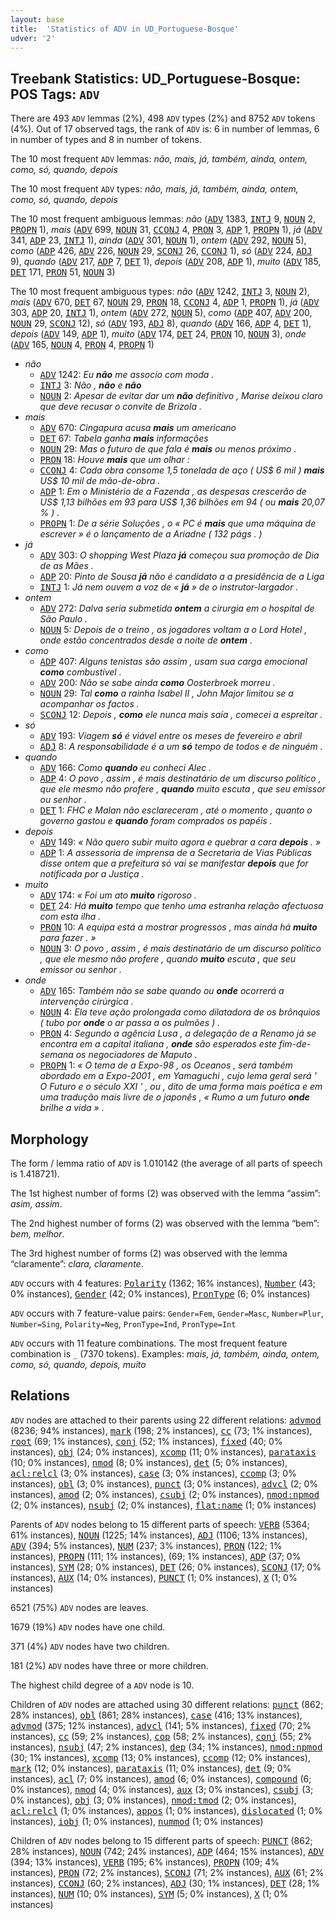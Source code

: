 ```yaml
---
layout: base
title:  'Statistics of ADV in UD_Portuguese-Bosque'
udver: '2'
---
```


## Treebank Statistics: UD_Portuguese-Bosque: POS Tags: `ADV`

There are 493 `ADV` lemmas (2%), 498 `ADV` types (2%) and 8752 `ADV` tokens (4%).
Out of 17 observed tags, the rank of `ADV` is: 6 in number of lemmas, 6 in number of types and 8 in number of tokens.

The 10 most frequent `ADV` lemmas: <em>não, mais, já, também, ainda, ontem, como, só, quando, depois</em>

The 10 most frequent `ADV` types:  <em>não, mais, já, também, ainda, ontem, como, só, quando, depois</em>

The 10 most frequent ambiguous lemmas: <em>não</em> (<tt><a href="pt_bosque-pos-ADV.html">ADV</a></tt> 1383, <tt><a href="pt_bosque-pos-INTJ.html">INTJ</a></tt> 9, <tt><a href="pt_bosque-pos-NOUN.html">NOUN</a></tt> 2, <tt><a href="pt_bosque-pos-PROPN.html">PROPN</a></tt> 1), <em>mais</em> (<tt><a href="pt_bosque-pos-ADV.html">ADV</a></tt> 699, <tt><a href="pt_bosque-pos-NOUN.html">NOUN</a></tt> 31, <tt><a href="pt_bosque-pos-CCONJ.html">CCONJ</a></tt> 4, <tt><a href="pt_bosque-pos-PRON.html">PRON</a></tt> 3, <tt><a href="pt_bosque-pos-ADP.html">ADP</a></tt> 1, <tt><a href="pt_bosque-pos-PROPN.html">PROPN</a></tt> 1), <em>já</em> (<tt><a href="pt_bosque-pos-ADV.html">ADV</a></tt> 341, <tt><a href="pt_bosque-pos-ADP.html">ADP</a></tt> 23, <tt><a href="pt_bosque-pos-INTJ.html">INTJ</a></tt> 1), <em>ainda</em> (<tt><a href="pt_bosque-pos-ADV.html">ADV</a></tt> 301, <tt><a href="pt_bosque-pos-NOUN.html">NOUN</a></tt> 1), <em>ontem</em> (<tt><a href="pt_bosque-pos-ADV.html">ADV</a></tt> 292, <tt><a href="pt_bosque-pos-NOUN.html">NOUN</a></tt> 5), <em>como</em> (<tt><a href="pt_bosque-pos-ADP.html">ADP</a></tt> 426, <tt><a href="pt_bosque-pos-ADV.html">ADV</a></tt> 226, <tt><a href="pt_bosque-pos-NOUN.html">NOUN</a></tt> 29, <tt><a href="pt_bosque-pos-SCONJ.html">SCONJ</a></tt> 26, <tt><a href="pt_bosque-pos-CCONJ.html">CCONJ</a></tt> 1), <em>só</em> (<tt><a href="pt_bosque-pos-ADV.html">ADV</a></tt> 224, <tt><a href="pt_bosque-pos-ADJ.html">ADJ</a></tt> 9), <em>quando</em> (<tt><a href="pt_bosque-pos-ADV.html">ADV</a></tt> 217, <tt><a href="pt_bosque-pos-ADP.html">ADP</a></tt> 7, <tt><a href="pt_bosque-pos-DET.html">DET</a></tt> 1), <em>depois</em> (<tt><a href="pt_bosque-pos-ADV.html">ADV</a></tt> 208, <tt><a href="pt_bosque-pos-ADP.html">ADP</a></tt> 1), <em>muito</em> (<tt><a href="pt_bosque-pos-ADV.html">ADV</a></tt> 185, <tt><a href="pt_bosque-pos-DET.html">DET</a></tt> 171, <tt><a href="pt_bosque-pos-PRON.html">PRON</a></tt> 51, <tt><a href="pt_bosque-pos-NOUN.html">NOUN</a></tt> 3)

The 10 most frequent ambiguous types:  <em>não</em> (<tt><a href="pt_bosque-pos-ADV.html">ADV</a></tt> 1242, <tt><a href="pt_bosque-pos-INTJ.html">INTJ</a></tt> 3, <tt><a href="pt_bosque-pos-NOUN.html">NOUN</a></tt> 2), <em>mais</em> (<tt><a href="pt_bosque-pos-ADV.html">ADV</a></tt> 670, <tt><a href="pt_bosque-pos-DET.html">DET</a></tt> 67, <tt><a href="pt_bosque-pos-NOUN.html">NOUN</a></tt> 29, <tt><a href="pt_bosque-pos-PRON.html">PRON</a></tt> 18, <tt><a href="pt_bosque-pos-CCONJ.html">CCONJ</a></tt> 4, <tt><a href="pt_bosque-pos-ADP.html">ADP</a></tt> 1, <tt><a href="pt_bosque-pos-PROPN.html">PROPN</a></tt> 1), <em>já</em> (<tt><a href="pt_bosque-pos-ADV.html">ADV</a></tt> 303, <tt><a href="pt_bosque-pos-ADP.html">ADP</a></tt> 20, <tt><a href="pt_bosque-pos-INTJ.html">INTJ</a></tt> 1), <em>ontem</em> (<tt><a href="pt_bosque-pos-ADV.html">ADV</a></tt> 272, <tt><a href="pt_bosque-pos-NOUN.html">NOUN</a></tt> 5), <em>como</em> (<tt><a href="pt_bosque-pos-ADP.html">ADP</a></tt> 407, <tt><a href="pt_bosque-pos-ADV.html">ADV</a></tt> 200, <tt><a href="pt_bosque-pos-NOUN.html">NOUN</a></tt> 29, <tt><a href="pt_bosque-pos-SCONJ.html">SCONJ</a></tt> 12), <em>só</em> (<tt><a href="pt_bosque-pos-ADV.html">ADV</a></tt> 193, <tt><a href="pt_bosque-pos-ADJ.html">ADJ</a></tt> 8), <em>quando</em> (<tt><a href="pt_bosque-pos-ADV.html">ADV</a></tt> 166, <tt><a href="pt_bosque-pos-ADP.html">ADP</a></tt> 4, <tt><a href="pt_bosque-pos-DET.html">DET</a></tt> 1), <em>depois</em> (<tt><a href="pt_bosque-pos-ADV.html">ADV</a></tt> 149, <tt><a href="pt_bosque-pos-ADP.html">ADP</a></tt> 1), <em>muito</em> (<tt><a href="pt_bosque-pos-ADV.html">ADV</a></tt> 174, <tt><a href="pt_bosque-pos-DET.html">DET</a></tt> 24, <tt><a href="pt_bosque-pos-PRON.html">PRON</a></tt> 10, <tt><a href="pt_bosque-pos-NOUN.html">NOUN</a></tt> 3), <em>onde</em> (<tt><a href="pt_bosque-pos-ADV.html">ADV</a></tt> 165, <tt><a href="pt_bosque-pos-NOUN.html">NOUN</a></tt> 4, <tt><a href="pt_bosque-pos-PRON.html">PRON</a></tt> 4, <tt><a href="pt_bosque-pos-PROPN.html">PROPN</a></tt> 1)


* <em>não</em>
  * <tt><a href="pt_bosque-pos-ADV.html">ADV</a></tt> 1242: <em>Eu <b>não</b> me associo com moda .</em>
  * <tt><a href="pt_bosque-pos-INTJ.html">INTJ</a></tt> 3: <em>Não , <b>não</b> e <b>não</b></em>
  * <tt><a href="pt_bosque-pos-NOUN.html">NOUN</a></tt> 2: <em>Apesar de evitar dar um <b>não</b> definitivo , Marise deixou claro que deve recusar o convite de Brizola .</em>
* <em>mais</em>
  * <tt><a href="pt_bosque-pos-ADV.html">ADV</a></tt> 670: <em>Cingapura acusa <b>mais</b> um americano</em>
  * <tt><a href="pt_bosque-pos-DET.html">DET</a></tt> 67: <em>Tabela ganha <b>mais</b> informações</em>
  * <tt><a href="pt_bosque-pos-NOUN.html">NOUN</a></tt> 29: <em>Mas o futuro de que fala é <b>mais</b> ou menos próximo .</em>
  * <tt><a href="pt_bosque-pos-PRON.html">PRON</a></tt> 18: <em>Houve <b>mais</b> que um olhar :</em>
  * <tt><a href="pt_bosque-pos-CCONJ.html">CCONJ</a></tt> 4: <em>Cada obra consome 1,5 tonelada de aço ( US$ 6 mil ) <b>mais</b> US$ 10 mil de mão-de-obra .</em>
  * <tt><a href="pt_bosque-pos-ADP.html">ADP</a></tt> 1: <em>Em o Ministério de a Fazenda , as despesas crescerão de US$ 1,13 bilhões em 93 para US$ 1,36 bilhões em 94 ( ou <b>mais</b> 20,07 % ) .</em>
  * <tt><a href="pt_bosque-pos-PROPN.html">PROPN</a></tt> 1: <em>De a série Soluções , o « PC é <b>mais</b> que uma máquina de escrever » é o lançamento de a Ariadne ( 132 págs . )</em>
* <em>já</em>
  * <tt><a href="pt_bosque-pos-ADV.html">ADV</a></tt> 303: <em>O shopping West Plaza <b>já</b> começou sua promoção de Dia de as Mães .</em>
  * <tt><a href="pt_bosque-pos-ADP.html">ADP</a></tt> 20: <em>Pinto de Sousa <b>já</b> não é candidato a a presidência de a Liga</em>
  * <tt><a href="pt_bosque-pos-INTJ.html">INTJ</a></tt> 1: <em>Já nem ouvem a voz de « <b>já</b> » de o instrutor-largador .</em>
* <em>ontem</em>
  * <tt><a href="pt_bosque-pos-ADV.html">ADV</a></tt> 272: <em>Dalva seria submetida <b>ontem</b> a cirurgia em o hospital de São Paulo .</em>
  * <tt><a href="pt_bosque-pos-NOUN.html">NOUN</a></tt> 5: <em>Depois de o treino , os jogadores voltam a o Lord Hotel , onde estão concentrados desde a noite de <b>ontem</b> .</em>
* <em>como</em>
  * <tt><a href="pt_bosque-pos-ADP.html">ADP</a></tt> 407: <em>Alguns tenistas são assim , usam sua carga emocional <b>como</b> combustível .</em>
  * <tt><a href="pt_bosque-pos-ADV.html">ADV</a></tt> 200: <em>Não se sabe ainda <b>como</b> Oosterbroek morreu .</em>
  * <tt><a href="pt_bosque-pos-NOUN.html">NOUN</a></tt> 29: <em>Tal <b>como</b> a rainha Isabel II , John Major limitou se a acompanhar os factos .</em>
  * <tt><a href="pt_bosque-pos-SCONJ.html">SCONJ</a></tt> 12: <em>Depois , <b>como</b> ele nunca mais saía , comecei a espreitar .</em>
* <em>só</em>
  * <tt><a href="pt_bosque-pos-ADV.html">ADV</a></tt> 193: <em>Viagem <b>só</b> é viável entre os meses de fevereiro e abril</em>
  * <tt><a href="pt_bosque-pos-ADJ.html">ADJ</a></tt> 8: <em>A responsabilidade é a um <b>só</b> tempo de todos e de ninguém .</em>
* <em>quando</em>
  * <tt><a href="pt_bosque-pos-ADV.html">ADV</a></tt> 166: <em>Como <b>quando</b> eu conheci Alec .</em>
  * <tt><a href="pt_bosque-pos-ADP.html">ADP</a></tt> 4: <em>O povo , assim , é mais destinatário de um discurso político , que ele mesmo não profere , <b>quando</b> muito escuta , que seu emissor ou senhor .</em>
  * <tt><a href="pt_bosque-pos-DET.html">DET</a></tt> 1: <em>FHC e Malan não esclareceram , até o momento , quanto o governo gastou e <b>quando</b> foram comprados os papéis .</em>
* <em>depois</em>
  * <tt><a href="pt_bosque-pos-ADV.html">ADV</a></tt> 149: <em>« Não quero subir muito agora e quebrar a cara <b>depois</b> . »</em>
  * <tt><a href="pt_bosque-pos-ADP.html">ADP</a></tt> 1: <em>A assessoria de imprensa de a Secretaria de Vias Públicas disse ontem que a prefeitura só vai se manifestar <b>depois</b> que for notificada por a Justiça .</em>
* <em>muito</em>
  * <tt><a href="pt_bosque-pos-ADV.html">ADV</a></tt> 174: <em>« Foi um ato <b>muito</b> rigoroso .</em>
  * <tt><a href="pt_bosque-pos-DET.html">DET</a></tt> 24: <em>Há <b>muito</b> tempo que tenho uma estranha relação afectuosa com esta ilha .</em>
  * <tt><a href="pt_bosque-pos-PRON.html">PRON</a></tt> 10: <em>A equipa está a mostrar progressos , mas ainda há <b>muito</b> para fazer . »</em>
  * <tt><a href="pt_bosque-pos-NOUN.html">NOUN</a></tt> 3: <em>O povo , assim , é mais destinatário de um discurso político , que ele mesmo não profere , quando <b>muito</b> escuta , que seu emissor ou senhor .</em>
* <em>onde</em>
  * <tt><a href="pt_bosque-pos-ADV.html">ADV</a></tt> 165: <em>Também não se sabe quando ou <b>onde</b> ocorrerá a intervenção cirúrgica .</em>
  * <tt><a href="pt_bosque-pos-NOUN.html">NOUN</a></tt> 4: <em>Ela teve ação prolongada como dilatadora de os brônquios ( tubo por <b>onde</b> o ar passa a os pulmões ) .</em>
  * <tt><a href="pt_bosque-pos-PRON.html">PRON</a></tt> 4: <em>Segundo a agência Lusa , a delegação de a Renamo já se encontra em a capital italiana , <b>onde</b> são esperados este fim-de-semana os negociadores de Maputo .</em>
  * <tt><a href="pt_bosque-pos-PROPN.html">PROPN</a></tt> 1: <em>« O tema de a Expo-98 , os Oceanos , será também abordado em a Expo-2001 , em Yamaguchi , cujo lema geral será ' O Futuro e o século XXI ' , ou , dito de uma forma mais poética e em uma tradução mais livre de o japonês , « Rumo a um futuro <b>onde</b> brilhe a vida » .</em>

## Morphology

The form / lemma ratio of `ADV` is 1.010142 (the average of all parts of speech is 1.418721).

The 1st highest number of forms (2) was observed with the lemma “assim”: <em>asim, assim</em>.

The 2nd highest number of forms (2) was observed with the lemma “bem”: <em>bem, melhor</em>.

The 3rd highest number of forms (2) was observed with the lemma “claramente”: <em>clara, claramente</em>.

`ADV` occurs with 4 features: <tt><a href="pt_bosque-feat-Polarity.html">Polarity</a></tt> (1362; 16% instances), <tt><a href="pt_bosque-feat-Number.html">Number</a></tt> (43; 0% instances), <tt><a href="pt_bosque-feat-Gender.html">Gender</a></tt> (42; 0% instances), <tt><a href="pt_bosque-feat-PronType.html">PronType</a></tt> (6; 0% instances)

`ADV` occurs with 7 feature-value pairs: `Gender=Fem`, `Gender=Masc`, `Number=Plur`, `Number=Sing`, `Polarity=Neg`, `PronType=Ind`, `PronType=Int`

`ADV` occurs with 11 feature combinations.
The most frequent feature combination is `_` (7370 tokens).
Examples: <em>mais, já, também, ainda, ontem, como, só, quando, depois, muito</em>


## Relations

`ADV` nodes are attached to their parents using 22 different relations: <tt><a href="pt_bosque-dep-advmod.html">advmod</a></tt> (8236; 94% instances), <tt><a href="pt_bosque-dep-mark.html">mark</a></tt> (198; 2% instances), <tt><a href="pt_bosque-dep-cc.html">cc</a></tt> (73; 1% instances), <tt><a href="pt_bosque-dep-root.html">root</a></tt> (69; 1% instances), <tt><a href="pt_bosque-dep-conj.html">conj</a></tt> (52; 1% instances), <tt><a href="pt_bosque-dep-fixed.html">fixed</a></tt> (40; 0% instances), <tt><a href="pt_bosque-dep-obj.html">obj</a></tt> (24; 0% instances), <tt><a href="pt_bosque-dep-xcomp.html">xcomp</a></tt> (11; 0% instances), <tt><a href="pt_bosque-dep-parataxis.html">parataxis</a></tt> (10; 0% instances), <tt><a href="pt_bosque-dep-nmod.html">nmod</a></tt> (8; 0% instances), <tt><a href="pt_bosque-dep-det.html">det</a></tt> (5; 0% instances), <tt><a href="pt_bosque-dep-acl-relcl.html">acl:relcl</a></tt> (3; 0% instances), <tt><a href="pt_bosque-dep-case.html">case</a></tt> (3; 0% instances), <tt><a href="pt_bosque-dep-ccomp.html">ccomp</a></tt> (3; 0% instances), <tt><a href="pt_bosque-dep-obl.html">obl</a></tt> (3; 0% instances), <tt><a href="pt_bosque-dep-punct.html">punct</a></tt> (3; 0% instances), <tt><a href="pt_bosque-dep-advcl.html">advcl</a></tt> (2; 0% instances), <tt><a href="pt_bosque-dep-amod.html">amod</a></tt> (2; 0% instances), <tt><a href="pt_bosque-dep-csubj.html">csubj</a></tt> (2; 0% instances), <tt><a href="pt_bosque-dep-nmod-npmod.html">nmod:npmod</a></tt> (2; 0% instances), <tt><a href="pt_bosque-dep-nsubj.html">nsubj</a></tt> (2; 0% instances), <tt><a href="pt_bosque-dep-flat-name.html">flat:name</a></tt> (1; 0% instances)

Parents of `ADV` nodes belong to 15 different parts of speech: <tt><a href="pt_bosque-pos-VERB.html">VERB</a></tt> (5364; 61% instances), <tt><a href="pt_bosque-pos-NOUN.html">NOUN</a></tt> (1225; 14% instances), <tt><a href="pt_bosque-pos-ADJ.html">ADJ</a></tt> (1106; 13% instances), <tt><a href="pt_bosque-pos-ADV.html">ADV</a></tt> (394; 5% instances), <tt><a href="pt_bosque-pos-NUM.html">NUM</a></tt> (237; 3% instances), <tt><a href="pt_bosque-pos-PRON.html">PRON</a></tt> (122; 1% instances), <tt><a href="pt_bosque-pos-PROPN.html">PROPN</a></tt> (111; 1% instances),  (69; 1% instances), <tt><a href="pt_bosque-pos-ADP.html">ADP</a></tt> (37; 0% instances), <tt><a href="pt_bosque-pos-SYM.html">SYM</a></tt> (28; 0% instances), <tt><a href="pt_bosque-pos-DET.html">DET</a></tt> (26; 0% instances), <tt><a href="pt_bosque-pos-SCONJ.html">SCONJ</a></tt> (17; 0% instances), <tt><a href="pt_bosque-pos-AUX.html">AUX</a></tt> (14; 0% instances), <tt><a href="pt_bosque-pos-PUNCT.html">PUNCT</a></tt> (1; 0% instances), <tt><a href="pt_bosque-pos-X.html">X</a></tt> (1; 0% instances)

6521 (75%) `ADV` nodes are leaves.

1679 (19%) `ADV` nodes have one child.

371 (4%) `ADV` nodes have two children.

181 (2%) `ADV` nodes have three or more children.

The highest child degree of a `ADV` node is 10.

Children of `ADV` nodes are attached using 30 different relations: <tt><a href="pt_bosque-dep-punct.html">punct</a></tt> (862; 28% instances), <tt><a href="pt_bosque-dep-obl.html">obl</a></tt> (861; 28% instances), <tt><a href="pt_bosque-dep-case.html">case</a></tt> (416; 13% instances), <tt><a href="pt_bosque-dep-advmod.html">advmod</a></tt> (375; 12% instances), <tt><a href="pt_bosque-dep-advcl.html">advcl</a></tt> (141; 5% instances), <tt><a href="pt_bosque-dep-fixed.html">fixed</a></tt> (70; 2% instances), <tt><a href="pt_bosque-dep-cc.html">cc</a></tt> (59; 2% instances), <tt><a href="pt_bosque-dep-cop.html">cop</a></tt> (58; 2% instances), <tt><a href="pt_bosque-dep-conj.html">conj</a></tt> (55; 2% instances), <tt><a href="pt_bosque-dep-nsubj.html">nsubj</a></tt> (47; 2% instances), <tt><a href="pt_bosque-dep-dep.html">dep</a></tt> (34; 1% instances), <tt><a href="pt_bosque-dep-nmod-npmod.html">nmod:npmod</a></tt> (30; 1% instances), <tt><a href="pt_bosque-dep-xcomp.html">xcomp</a></tt> (13; 0% instances), <tt><a href="pt_bosque-dep-ccomp.html">ccomp</a></tt> (12; 0% instances), <tt><a href="pt_bosque-dep-mark.html">mark</a></tt> (12; 0% instances), <tt><a href="pt_bosque-dep-parataxis.html">parataxis</a></tt> (11; 0% instances), <tt><a href="pt_bosque-dep-det.html">det</a></tt> (9; 0% instances), <tt><a href="pt_bosque-dep-acl.html">acl</a></tt> (7; 0% instances), <tt><a href="pt_bosque-dep-amod.html">amod</a></tt> (6; 0% instances), <tt><a href="pt_bosque-dep-compound.html">compound</a></tt> (6; 0% instances), <tt><a href="pt_bosque-dep-nmod.html">nmod</a></tt> (4; 0% instances), <tt><a href="pt_bosque-dep-aux.html">aux</a></tt> (3; 0% instances), <tt><a href="pt_bosque-dep-csubj.html">csubj</a></tt> (3; 0% instances), <tt><a href="pt_bosque-dep-obj.html">obj</a></tt> (3; 0% instances), <tt><a href="pt_bosque-dep-nmod-tmod.html">nmod:tmod</a></tt> (2; 0% instances), <tt><a href="pt_bosque-dep-acl-relcl.html">acl:relcl</a></tt> (1; 0% instances), <tt><a href="pt_bosque-dep-appos.html">appos</a></tt> (1; 0% instances), <tt><a href="pt_bosque-dep-dislocated.html">dislocated</a></tt> (1; 0% instances), <tt><a href="pt_bosque-dep-iobj.html">iobj</a></tt> (1; 0% instances), <tt><a href="pt_bosque-dep-nummod.html">nummod</a></tt> (1; 0% instances)

Children of `ADV` nodes belong to 15 different parts of speech: <tt><a href="pt_bosque-pos-PUNCT.html">PUNCT</a></tt> (862; 28% instances), <tt><a href="pt_bosque-pos-NOUN.html">NOUN</a></tt> (742; 24% instances), <tt><a href="pt_bosque-pos-ADP.html">ADP</a></tt> (464; 15% instances), <tt><a href="pt_bosque-pos-ADV.html">ADV</a></tt> (394; 13% instances), <tt><a href="pt_bosque-pos-VERB.html">VERB</a></tt> (195; 6% instances), <tt><a href="pt_bosque-pos-PROPN.html">PROPN</a></tt> (109; 4% instances), <tt><a href="pt_bosque-pos-PRON.html">PRON</a></tt> (72; 2% instances), <tt><a href="pt_bosque-pos-SCONJ.html">SCONJ</a></tt> (71; 2% instances), <tt><a href="pt_bosque-pos-AUX.html">AUX</a></tt> (61; 2% instances), <tt><a href="pt_bosque-pos-CCONJ.html">CCONJ</a></tt> (60; 2% instances), <tt><a href="pt_bosque-pos-ADJ.html">ADJ</a></tt> (30; 1% instances), <tt><a href="pt_bosque-pos-DET.html">DET</a></tt> (28; 1% instances), <tt><a href="pt_bosque-pos-NUM.html">NUM</a></tt> (10; 0% instances), <tt><a href="pt_bosque-pos-SYM.html">SYM</a></tt> (5; 0% instances), <tt><a href="pt_bosque-pos-X.html">X</a></tt> (1; 0% instances)

